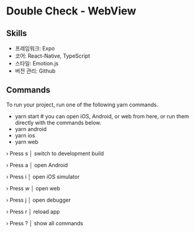 # Double Check - WebView

## Skills

- 프레임워크: Expo
- 코어: React-Native, TypeScript
- 스타일: Emotion.js
- 버전 관리: Github

## Commands

To run your project, run one of the following yarn commands.

- yarn start # you can open iOS, Android, or web from here, or run them directly with the commands below.
- yarn android
- yarn ios
- yarn web

› Press s │ switch to development build

› Press a │ open Android

› Press i │ open iOS simulator

› Press w │ open web

› Press j │ open debugger

› Press r │ reload app

› Press ? │ show all commands
